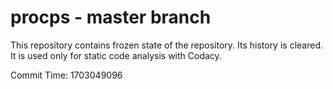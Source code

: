 # procps - master branch

This repository contains frozen state of the repository.
Its history is cleared. It is used only for static code
analysis with Codacy.

Commit Time: 1703049096